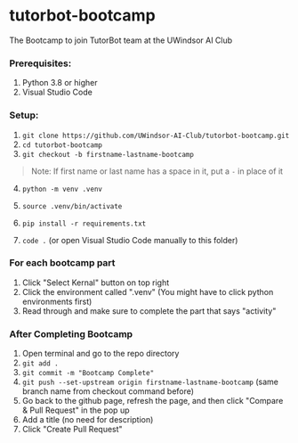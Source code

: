 # tutorbot-bootcamp
The Bootcamp to join TutorBot team at the UWindsor AI Club

### Prerequisites:
1. Python 3.8 or higher
2. Visual Studio Code

### Setup:

1. `git clone https://github.com/UWindsor-AI-Club/tutorbot-bootcamp.git`
2. `cd tutorbot-bootcamp`
3. `git checkout -b firstname-lastname-bootcamp`

> Note: If first name or last name has a space in it, put a `-` in place of it

4. `python -m venv .venv`

5. `source .venv/bin/activate`

6. `pip install -r requirements.txt`

7. `code .` (or open Visual Studio Code manually to this folder)

### For each bootcamp part
1. Click "Select Kernal" button on top right
2. Click the environment called ".venv" (You might have to click python environments first)
3. Read through and make sure to complete the part that says "activity"


### After Completing Bootcamp
1. Open terminal and go to the repo directory
2. `git add .`
3. `git commit -m "Bootcamp Complete"`
4. `git push --set-upstream origin firstname-lastname-bootcamp` (same branch name from checkout command before)
5. Go back to the github page, refresh the page, and then click "Compare & Pull Request" in the pop up
6. Add a title (no need for description)
7. Click "Create Pull Request" 

